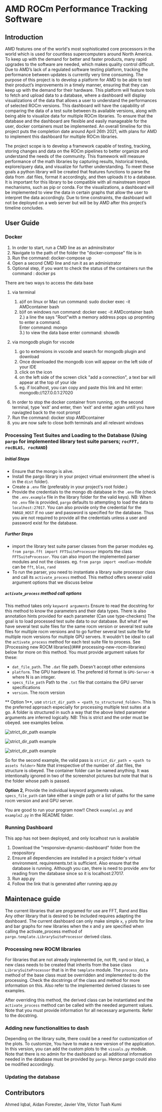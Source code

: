 # AMD ROCm Performance Tracking Software 



## Introduction

AMD features one of the world's most sophisticated core processors in the world which is used for countless supercomputers around North America.  To keep up with the demand for better and faster products, many rapid upgrades to the software are needed, which makes quality control difficult.  Due to AMD’s lack of a regulated software testing platform, tracking the performance between updates is currently very time consuming.  The purpose of this project is to develop a platform for AMD to be able to test their product’s improvements in a timely manner, ensuring that they can keep up with the demand for their hardware.  This platform will feature tools to fetch and upload data to a database, where a dashboard will display visualizations of the data that allows a user to understand the performances of selected ROCm versions. This dashboard will have the capability of comparing the data of a test suite between its available versions, along with being able to visualize data for multiple ROCm libraries. To ensure that the database and the dashboard are flexible and easily manageable for the user, docker containers must be implemented. An overall timeline for this project puts the completion date around April 26th 2021, with plans for AMD to implement this dashboard for multiple ROCm libraries.

The project scope is to develop a framework capable of testing, tracking, storing changes and data on the ROCm pipelines to better organize and understand the needs of the community. This framework will measure performance of the math libraries by capturing results, historical trends, explore/query data, and visualize for further understanding. To meet these goals a python library will be created that features functions to parse the data from .dat files, format it accordingly, and then uploads it to a database.  It is important for this library to be compatible with all mainstream import mechanisms, such as pip or conda.  For the visualizations, a dashboard will be implemented to view the data in certain graphs that allow the user to interpret the data accordingly.  Due to time constraints, the dashboard will not be deployed on a web server but will be by AMD after this project’s timeline concludes.


## User Guide

### Docker

1. In order to start, run a CMD line as an adminsitrator
2. Navigate to the path of the folder the "docker-compose" file is in
3. Run the command: docker-compose up
4. Open a second CMD line and run it as an administrator
5. Optional step, if you want to check the status of the containers run the command : docker ps

There are two ways to access the data base
1) via terminal
	1.  a)if on linux or Mac run command: sudo docker exec -it AMDcontainer bash  
	1.  b)if on windows run command: docker exec -it AMDcontainer bash  
	2.) a line the says "Root"with a memory address pops up propmting to enter a command.  
		Enter command: mongo  
	3.) to view the data base enter command: showdb  

2) via mongodb plugin for vscode
	1) go to extensions in vscode and search for mongodb plugin and download
	2) Once downloaded the mongodb icon will appear on the left side of your IDE
	3) click on the icon
	4) on the left side of the screen click "add a connection", a text bar will appear at the top of your ide
	5) eg. if localhost, you can copy and paste this link and hit enter: mongodb://127.0.0.1:27020

6. In order to stop the docker container from running, on the second terminal, type 'exit' and enter, then 'exit' and enter agian untill
	you have naviagted back to the root prompt
7. Run the command: docker stop AMDcontainer
8. you are now safe to close both terminals and all relevant windows


### Processing Test Suites and Loading to the Database (Using `pargo` for implemented library test suite parsers; `rocFFT, rocBLAS, rocRAND`)
##### Initial Steps
- Ensure that the mongo is alive.
- Install the pargo library in your project virtual environment (the wheel is in the `dist` folder).
- Create a `.env` file (preferably in your project's root folder.)
- Provide the credentials to the mongo db database in the `.env` file (check the `.env.example` file in the library folder for the valid keys). NB: When no `.env` file is provided, `pargo` defaults to attempting to load the data to `localhost:27017`. You can also provide only the credential for the `PARGO_HOST` if no user and password is specified for the database. Thus you are not required to provide all the credentials unless a user and password exist for the database.

##### Further Steps
- import the library test suite parser classes from the parser modules  eg. `from pargo.fft import FFTSuiteProcessor` imports the class `FFTSuiteProcessor`. You can also import the implemented parser modules and not the classes. eg. `from pargo import <modlue>` module can be `fft`, `blas`, `rand`
- To run the parser, you need to instantiate a library suite processor class and call its `activate_process` method. This method offers several valid argument options that we discuss below

##### `activate_process` method call options
This method takes only `keyword arguments`
Ensure to read the docstring for this method to know the parameters and their data types. There is also annotation hints provided for each parameter (Can use type-checkers)
The goal is to load processed test suite data to our database. But what if we have several test suite files for the same rocm version or several test suite files for multiple rocm versions and to go further several test suite file for multiple rocm versions for multiple GPU servers. It wouldn't be ideal to call the `activate_process` method for each test suite file to process. See [Processing new ROCM libraries](### processing-new-rocm-libraries) below for more on this method. You must provide argument values for these:
- `dat_file_path`. The `.dat` file path. Doesn't accept other extensions
- `platform`. The GPU hardware id. The prefered id format is `GPU-Server-N` where N is an integer. 
- `specs_file_path` Path to the `.txt` file that contains the GPU server specifications
- `version`. The rocm version

** Option 1**, use `strict_dir_path = <path_to_structured_folder>`. This is the preferred approach especially for processing multiple test suites at a go. A folder is structured in such a way that the above listed parameter arguments are inferred logically. NB: This is strict and the order must be obeyed. see examples below.

![strict_dir_path example](Tree3.png)

![strict_dir_path example](Tree.png)

![strict_dir_path example](Tree2.png)

So for the second example, the valid pass is `strict_dir_path = <path to assets folder>`
Note that irrespective of the number of .dat files, the structure is obeyed. The container folder can be named anything. It was intentionally ignored in two of the screenshot pictures but note that that is the folder whose path is passed.

**Option 2**, Provide the individual keyword arguments values. `specs_file_path` can take either a single path or a list of paths for the same rocm version and and GPU server.

You are good to run your program now!! Check `example1.py` and `example2.py` in the README folder.


### Running Dashboard
This app has not been deployed, and only localhost run is available
1) Download the "responsive-dynamic-dashboard" folder from the reopository
2) Ensure all dependiencies are installed in a project folder's virtual environment. requirements.txt is sufficient. Also ensure that the database is running. Although you can, there is need to provide .env for reading from the database since so it is localhost:27017. 
3) Run app.py
4) Follow the link that is generated after running app.py


## Maintenace guide

The current libraries that are programed for use are FFT, Rand and Blas  
Any other library that is desired to be included requires adapting the dashboard. The current dashboard can only make simple `x`, `y` plots for line and bar graphs for new libraries when the x and y are specified when calling the activate_process method of `pargo.template.LibrarySuiteProcessor` derived class.

### Processing new ROCM libraries
For libraries that are not already implemented (ie, not fft, rand or blas), a new class needs to be created that inherits from the base class `LibrarySuiteProcessor` that is in the `template` module.  The `process_data` method of the base class must be overridden and implemented to do the processing. Check the docstrings of the class and method for more information on this. Also refer to the implemented derived classes to see examples.

After overriding this method, the derived class can be instantiated and the `activate_process` method can be called with the needed argument values. Note that you must provide information for all necessary arguments. Refer to the docstring.


### Adding new functionalities to dash
Depending on the library suite, there could be a need for customization of the plots. To customize, You have to make a new version of the application. In this version, you can add the custom plots to the `visuals.py` module. Note that there is no admin for the dashboard so all additional information needed in the database must be provided by `pargo`. Hence pargo could also be modified accordingly.

### Updating the database



## Contributors

Ahmed Iqbal, Aidan Forester, Javier Vite, Victor Tuah Kumi
